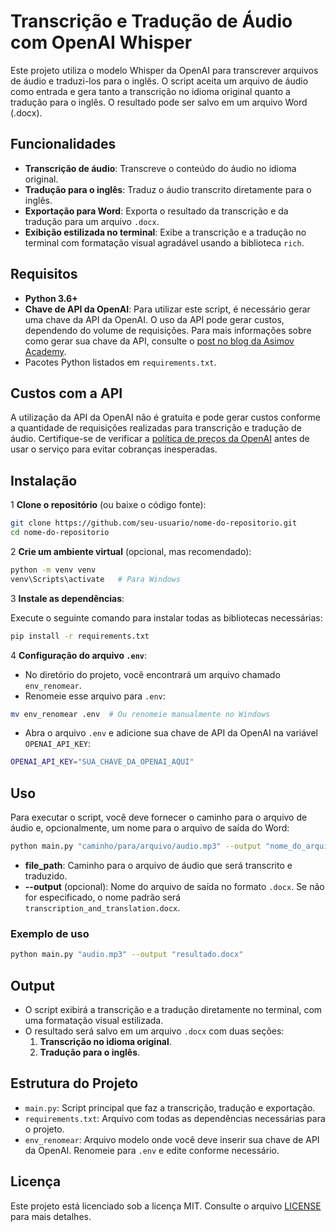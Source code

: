 # Transcrição e Tradução de Áudio com OpenAI Whisper

Este projeto utiliza o modelo Whisper da OpenAI para transcrever arquivos de áudio e traduzi-los para o inglês. O script aceita um arquivo de áudio como entrada e gera tanto a transcrição no idioma original quanto a tradução para o inglês. O resultado pode ser salvo em um arquivo Word (.docx).

## Funcionalidades

- **Transcrição de áudio**: Transcreve o conteúdo do áudio no idioma original.
- **Tradução para o inglês**: Traduz o áudio transcrito diretamente para o inglês.
- **Exportação para Word**: Exporta o resultado da transcrição e da tradução para um arquivo `.docx`.
- **Exibição estilizada no terminal**: Exibe a transcrição e a tradução no terminal com formatação visual agradável usando a biblioteca `rich`.

## Requisitos

- **Python 3.6+**
- **Chave de API da OpenAI**: Para utilizar este script, é necessário gerar uma chave da API da OpenAI. O uso da API pode gerar custos, dependendo do volume de requisições. Para mais informações sobre como gerar sua chave da API, consulte o [post no blog da Asimov Academy](https://hub.asimov.academy/blog/openai-api/).
- Pacotes Python listados em `requirements.txt`.

## Custos com a API

A utilização da API da OpenAI não é gratuita e pode gerar custos conforme a quantidade de requisições realizadas para transcrição e tradução de áudio. Certifique-se de verificar a [política de preços da OpenAI](https://openai.com/pricing) antes de usar o serviço para evitar cobranças inesperadas.

## Instalação

1 **Clone o repositório** (ou baixe o código fonte):

```bash
git clone https://github.com/seu-usuario/nome-do-repositorio.git
cd nome-do-repositorio
```

2 **Crie um ambiente virtual** (opcional, mas recomendado):

```bash
python -m venv venv
venv\Scripts\activate   # Para Windows
```

3 **Instale as dependências**:

Execute o seguinte comando para instalar todas as bibliotecas necessárias:

```bash
pip install -r requirements.txt
```

4 **Configuração do arquivo `.env`**:

- No diretório do projeto, você encontrará um arquivo chamado `env_renomear`.
- Renomeie esse arquivo para `.env`:

```bash
mv env_renomear .env  # Ou renomeie manualmente no Windows
```

- Abra o arquivo `.env` e adicione sua chave de API da OpenAI na variável `OPENAI_API_KEY`:

```bash
OPENAI_API_KEY="SUA_CHAVE_DA_OPENAI_AQUI"
```

## Uso

Para executar o script, você deve fornecer o caminho para o arquivo de áudio e, opcionalmente, um nome para o arquivo de saída do Word:

```bash
python main.py "caminho/para/arquivo/audio.mp3" --output "nome_do_arquivo.docx"
```

- **file_path**: Caminho para o arquivo de áudio que será transcrito e traduzido.
- **--output** (opcional): Nome do arquivo de saída no formato `.docx`. Se não for especificado, o nome padrão será `transcription_and_translation.docx`.

### Exemplo de uso

```bash
python main.py "audio.mp3" --output "resultado.docx"
```

## Output

- O script exibirá a transcrição e a tradução diretamente no terminal, com uma formatação visual estilizada.
- O resultado será salvo em um arquivo `.docx` com duas seções:
  1. **Transcrição no idioma original**.
  2. **Tradução para o inglês**.

## Estrutura do Projeto

- `main.py`: Script principal que faz a transcrição, tradução e exportação.
- `requirements.txt`: Arquivo com todas as dependências necessárias para o projeto.
- `env_renomear`: Arquivo modelo onde você deve inserir sua chave de API da OpenAI. Renomeie para `.env` e edite conforme necessário.

## Licença

Este projeto está licenciado sob a licença MIT. Consulte o arquivo [LICENSE](LICENSE) para mais detalhes.

